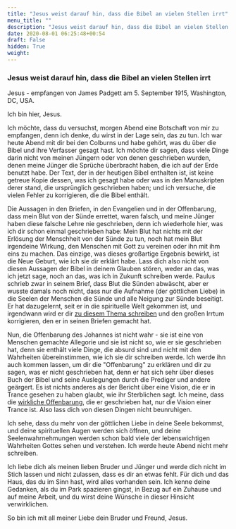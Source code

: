 ```yaml
---
title: "Jesus weist darauf hin, dass die Bibel an vielen Stellen irrt"
menu_title: ""
description: "Jesus weist darauf hin, dass die Bibel an vielen Stellen irrt"
date: 2020-08-01 06:25:48+00:54
draft: False
hidden: True
weight:
---
```

### Jesus weist darauf hin, dass die Bibel an vielen Stellen irrt

Jesus - empfangen von James Padgett am 5. September 1915, Washington, DC, USA.

Ich bin hier, Jesus.

Ich möchte, dass du versuchst, morgen Abend eine Botschaft von mir zu empfangen, denn ich denke, du wirst in der Lage sein, das zu tun. Ich war heute Abend mit dir bei den Colburns und habe gehört, was du über die Bibel und ihre Verfasser gesagt hast. Ich möchte dir sagen, dass viele Dinge darin nicht von meinen Jüngern oder von denen geschrieben wurden, denen meine Jünger die Sprüche überbracht haben, die ich auf der Erde benutzt habe. Der Text, der in der heutigen Bibel enthalten ist, ist keine getreue Kopie dessen, was ich gesagt habe oder was in den Manuskripten derer stand, die ursprünglich geschrieben haben; und ich versuche, die vielen Fehler zu korrigieren, die die Bibel enthält.

Die Aussagen in den Briefen, in den Evangelien und in der Offenbarung, dass mein Blut von der Sünde errettet, waren falsch, und meine Jünger haben diese falsche Lehre nie geschrieben, denn ich wiederhole hier, was ich dir schon einmal geschrieben habe: Mein Blut hat nichts mit der Erlösung der Menschheit von der Sünde zu tun, noch hat mein Blut irgendeine Wirkung, den Menschen mit Gott zu vereinen oder ihn mit ihm eins zu machen. Das einzige, was dieses großartige Ergebnis bewirkt, ist die Neue Geburt, wie ich sie dir erklärt habe. Lass dich also nicht von diesen Aussagen der Bibel in deinem Glauben stören, weder an das, was ich jetzt sage, noch an das, was ich in Zukunft schreiben werde. Paulus schrieb zwar in seinem Brief, dass Blut die Sünden abwäscht, aber er wusste damals noch nicht, dass nur die Aufnahme (der göttlichen Liebe) in die Seelen der Menschen die Sünde und alle Neigung zur Sünde beseitigt. Er hat dazugelernt, seit er in die spirituelle Welt gekommen ist, und irgendwann wird er dir [zu diesem Thema schreiben](/padgett-botschaften/padgett-botschaften-in-reihenfolge-des-datums/padgett-botschaften-1915-september-dezember/paulus-weist-das-stellvertretende-suehneopfer-jesu-als-weg-der-erloesung-zurueck-jep-paulus-26-oktober-1915/) und den großen Irrtum korrigieren, den er in seinen Briefen gemacht hat.

Nun, die Offenbarung des Johannes ist nicht wahr - sie ist eine von Menschen gemachte Allegorie und sie ist nicht so, wie er sie geschrieben hat, denn sie enthält viele Dinge, die absurd sind und nicht mit den Wahrheiten übereinstimmen, wie ich sie dir schreiben werde. Ich werde ihn auch kommen lassen, um dir die "Offenbarung" zu erklären und dir zu sagen, was er nicht geschrieben hat, denn er hat sich sehr über dieses Buch der Bibel und seine Auslegungen durch die Prediger und andere geärgert. Es ist nichts anderes als der Bericht über eine Vision, die er in Trance gesehen zu haben glaubt, wie ihr Sterblichen sagt. Ich meine, dass die [wirkliche Offenbarung](/padgett-botschaften/padgett-botschaften-in-reihenfolge-des-datums/padgett-botschaften-1916/johannes-korrigiert-das-bild-vom-himmel-jep-johannes-12-maerz-1916/), die er geschrieben hat, nur die Vision einer Trance ist. Also lass dich von diesen Dingen nicht beunruhigen.

Ich sehe, dass du mehr von der göttlichen Liebe in deine Seele bekommst, und deine spirituellen Augen werden sich öffnen, und deine Seelenwahrnehmungen werden schon bald viele der lebenswichtigen Wahrheiten Gottes sehen und verstehen. Ich werde heute Abend nicht mehr schreiben.

Ich liebe dich als meinen lieben Bruder und Jünger und werde dich nicht im Stich lassen und nicht zulassen, dass es dir an etwas fehlt. Für dich und das Haus, das du im Sinn hast, wird alles vorhanden sein. Ich kenne deine Gedanken, als du im Park spazieren gingst, in Bezug auf ein Zuhause und auf meine Arbeit, und du wirst deine Wünsche in dieser Hinsicht verwirklichen.

So bin ich mit all meiner Liebe dein Bruder und Freund, Jesus.
